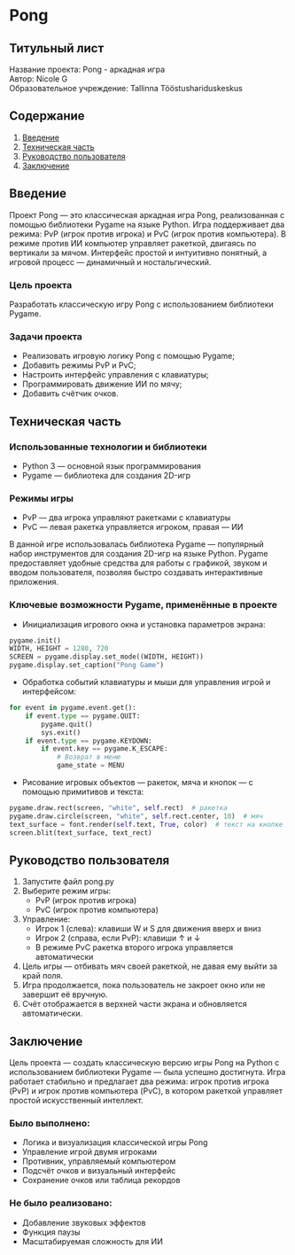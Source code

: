 # Pong

## Титульный лист
Название проекта: Pong - аркадная игра  
Автор: Nicole G  
Образовательное учреждение: Tallinna Tööstushariduskeskus  

## Содержание

1. [Введение](#введение)
2. [Техническая часть](#техническая-часть)
3. [Руководство пользователя](#руководство-пользователя)
4. [Заключение](#заключение)

## Введение
Проект Pong — это классическая аркадная игра Pong, реализованная с помощью библиотеки Pygame на языке Python. Игра поддерживает два режима: PvP (игрок против игрока) и PvC (игрок против компьютера). В режиме против ИИ компьютер управляет ракеткой, двигаясь по вертикали за мячом. Интерфейс простой и интуитивно понятный, а игровой процесс — динамичный и ностальгический.

### Цель проекта
Разработать классическую игру Pong с использованием библиотеки Pygame.

### Задачи проекта
* Реализовать игровую логику Pong с помощью Pygame;
* Добавить режимы PvP и PvC;
* Настроить интерфейс управления с клавиатуры;
* Программировать движение ИИ по мячу;
* Добавить счётчик очков.

## Техническая часть
### Использованные технологии и библиотеки
* Python 3 — основной язык программирования
* Pygame — библиотека для создания 2D-игр

### Режимы игры
* PvP — два игрока управляют ракетками с клавиатуры
* PvC — левая ракетка управляется игроком, правая — ИИ

В данной игре использовалась библиотека Pygame — популярный набор инструментов для создания 2D-игр на языке Python. Pygame предоставляет удобные средства для работы с графикой, звуком и вводом пользователя, позволяя быстро создавать интерактивные приложения.

### Ключевые возможности Pygame, применённые в проекте
* Инициализация игрового окна и установка параметров экрана:

```python
pygame.init()
WIDTH, HEIGHT = 1280, 720
SCREEN = pygame.display.set_mode((WIDTH, HEIGHT))
pygame.display.set_caption("Pong Game")
```

* Обработка событий клавиатуры и мыши для управления игрой и интерфейсом:
```python
for event in pygame.event.get():
    if event.type == pygame.QUIT:
        pygame.quit()
        sys.exit()
    if event.type == pygame.KEYDOWN:
        if event.key == pygame.K_ESCAPE:
            # Возврат в меню
            game_state = MENU
```

* Рисование игровых объектов — ракеток, мяча и кнопок — с помощью примитивов и текста:
```python
pygame.draw.rect(screen, "white", self.rect)  # ракетка
pygame.draw.circle(screen, "white", self.rect.center, 10)  # мяч
text_surface = font.render(self.text, True, color)  # текст на кнопке
screen.blit(text_surface, text_rect)
```

## Руководство пользователя
1. Запустите файл pong.py
2. Выберите режим игры:
    * PvP (игрок против игрока)
    * PvC (игрок против компьютера)
3. Управление:
    * Игрок 1 (слева): клавиши W и S для движения вверх и вниз
    * Игрок 2 (справа, если PvP): клавиши ↑ и ↓
    * В режиме PvC ракетка второго игрока управляется автоматически
4. Цель игры — отбивать мяч своей ракеткой, не давая ему выйти за край поля.
5. Игра продолжается, пока пользователь не закроет окно или не завершит её вручную.
6. Счёт отображается в верхней части экрана и обновляется автоматически.

## Заключение
Цель проекта — создать классическую версию игры Pong на Python с использованием библиотеки Pygame — была успешно достигнута. Игра работает стабильно и предлагает два режима: игрок против игрока (PvP) и игрок против компьютера (PvC), в котором ракеткой управляет простой искусственный интеллект.

### Было выполнено:
* Логика и визуализация классической игры Pong
* Управление игрой двумя игроками
* Противник, управляемый компьютером
* Подсчёт очков и визуальный интерфейс
* Сохранение очков или таблица рекордов

### Не было реализовано:
* Добавление звуковых эффектов
* Функция паузы
* Масштабируемая сложность для ИИ

